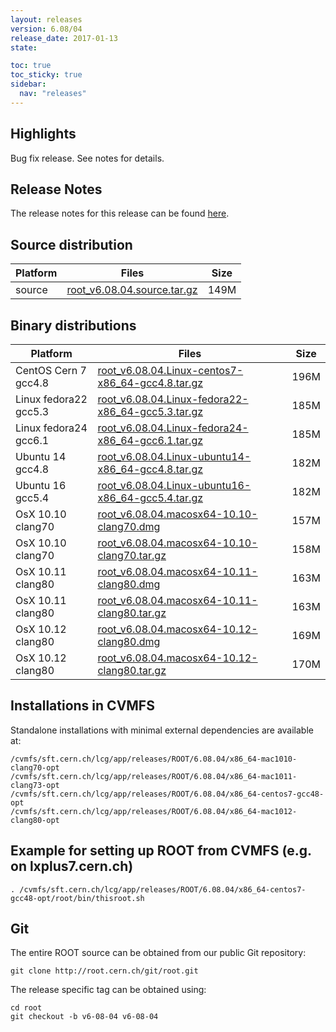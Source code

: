 ```yaml
---
layout: releases
version: 6.08/04
release_date: 2017-01-13
state:

toc: true
toc_sticky: true
sidebar:
  nav: "releases"
---
```


## Highlights

Bug fix release. See notes for details.

## Release Notes

The release notes for this release can be found [here](https://root.cern.ch/doc/v608/release-notes.html#release-6.0804).

## Source distribution

| Platform       | Files | Size |
|-----------|-------|-----|
| source | [root_v6.08.04.source.tar.gz](https://root.cern.ch/download/root_v6.08.04.source.tar.gz) | 149M |


## Binary distributions

| Platform       | Files | Size |
|-----------|-------|-----|
| CentOS Cern 7 gcc4.8 | [root_v6.08.04.Linux-centos7-x86_64-gcc4.8.tar.gz](https://root.cern.ch/download/root_v6.08.04.Linux-centos7-x86_64-gcc4.8.tar.gz) | 196M |
| Linux fedora22 gcc5.3 | [root_v6.08.04.Linux-fedora22-x86_64-gcc5.3.tar.gz](https://root.cern.ch/download/root_v6.08.04.Linux-fedora22-x86_64-gcc5.3.tar.gz) | 185M |
| Linux fedora24 gcc6.1 | [root_v6.08.04.Linux-fedora24-x86_64-gcc6.1.tar.gz](https://root.cern.ch/download/root_v6.08.04.Linux-fedora24-x86_64-gcc6.1.tar.gz) | 185M |
| Ubuntu 14 gcc4.8 | [root_v6.08.04.Linux-ubuntu14-x86_64-gcc4.8.tar.gz](https://root.cern.ch/download/root_v6.08.04.Linux-ubuntu14-x86_64-gcc4.8.tar.gz) | 182M |
| Ubuntu 16 gcc5.4 | [root_v6.08.04.Linux-ubuntu16-x86_64-gcc5.4.tar.gz](https://root.cern.ch/download/root_v6.08.04.Linux-ubuntu16-x86_64-gcc5.4.tar.gz) | 182M |
| OsX 10.10 clang70 | [root_v6.08.04.macosx64-10.10-clang70.dmg](https://root.cern.ch/download/root_v6.08.04.macosx64-10.10-clang70.dmg) | 157M |
| OsX 10.10 clang70 | [root_v6.08.04.macosx64-10.10-clang70.tar.gz](https://root.cern.ch/download/root_v6.08.04.macosx64-10.10-clang70.tar.gz) | 158M |
| OsX 10.11 clang80 | [root_v6.08.04.macosx64-10.11-clang80.dmg](https://root.cern.ch/download/root_v6.08.04.macosx64-10.11-clang80.dmg) | 163M |
| OsX 10.11 clang80 | [root_v6.08.04.macosx64-10.11-clang80.tar.gz](https://root.cern.ch/download/root_v6.08.04.macosx64-10.11-clang80.tar.gz) | 163M |
| OsX 10.12 clang80 | [root_v6.08.04.macosx64-10.12-clang80.dmg](https://root.cern.ch/download/root_v6.08.04.macosx64-10.12-clang80.dmg) | 169M |
| OsX 10.12 clang80 | [root_v6.08.04.macosx64-10.12-clang80.tar.gz](https://root.cern.ch/download/root_v6.08.04.macosx64-10.12-clang80.tar.gz) | 170M |



## Installations in CVMFS

Standalone installations with minimal external dependencies are available at:
~~~
/cvmfs/sft.cern.ch/lcg/app/releases/ROOT/6.08.04/x86_64-mac1010-clang70-opt
/cvmfs/sft.cern.ch/lcg/app/releases/ROOT/6.08.04/x86_64-mac1011-clang73-opt
/cvmfs/sft.cern.ch/lcg/app/releases/ROOT/6.08.04/x86_64-centos7-gcc48-opt
/cvmfs/sft.cern.ch/lcg/app/releases/ROOT/6.08.04/x86_64-mac1012-clang80-opt
~~~


## Example for setting up ROOT from CVMFS (e.g. on lxplus7.cern.ch)

~~~
. /cvmfs/sft.cern.ch/lcg/app/releases/ROOT/6.08.04/x86_64-centos7-gcc48-opt/root/bin/thisroot.sh
~~~

## Git

The entire ROOT source can be obtained from our public Git repository:

~~~
git clone http://root.cern.ch/git/root.git
~~~
The release specific tag can be obtained using:
~~~
cd root
git checkout -b v6-08-04 v6-08-04
~~~
